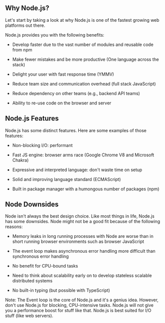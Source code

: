 ## Why Node.js?

Let's start by taking a look at why Node.js is one of the fastest growing web platforms out there.

Node.js provides you with the following benefits:

* Develop faster due to the vast number of modules and reusable code from npm

* Make fewer mistakes and be more productive (One language across the stack)

* Delight your user with fast response time (YMMV)

* Reduce team size and communication overhead (full stack JavaScript)

* Reduce dependency on other teams (e.g., backend API teams)

* Ability to re-use code on the browser and server

## Node.js Features

Node.js has some distinct features. Here are some examples of those features:

* Non-blocking I/O: performant

* Fast JS engine: browser arms race (Google Chrome V8 and Microsoft Chakra)

* Expressive and interpreted language: don't waste time on setup

* Solid and improving language standard (ECMAScript)

* Built in package manager with a humongous number of packages (npm)

## Node Downsides

Node isn't always the best design choice. Like most things in life, Node.js has some downsides. Node might not be a good fit because of the following reasons:

* Memory leaks in long running processes with Node are worse than in short running browser environments such as browser JavaScript

* The event loop makes asynchronous error handling more difficult than synchronous error handling

* No benefit for CPU-bound tasks

* Need to think about scalability early on to develop stateless scalable distributed systems

* No built-in typing (but possible with TypeScript)

Note: The Event loop is the core of Node.js and it's a genius idea. However, don't use Node.js for blocking, CPU-intensive tasks. Node.js will not give you a performance boost for stuff like that. Node.js is best suited for I/O stuff (like web servers).
